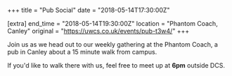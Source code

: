 +++
title = "Pub Social"
date = "2018-05-14T17:30:00Z"

[extra]
end_time = "2018-05-14T19:30:00Z"
location = "Phantom Coach, Canley"
original = "https://uwcs.co.uk/events/pub-t3w4/"
+++

Join us as we head out to our weekly gathering at the Phantom Coach, a pub in Canley about a 15 minute walk from campus.

  

If you'd like to walk there with us, feel free to meet up at **6pm** outside DCS.

